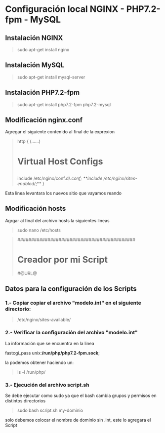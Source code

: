 # Configuración local NGINX - PHP7.2-fpm - MySQL

## Instalación NGINX

> sudo apt-get install nginx

## Instalación MySQL

> sudo apt-get install mysql-server

## Instalación PHP7.2-fpm

> sudo apt-get install php7.2-fpm php7.2-mysql


## Modificación nginx.conf

Agregar el siguiente contenido al final de la exprexion

>  http {
>    (......)
>
>    ##
>    # Virtual Host Configs
>    ##
>
>    include /etc/nginx/conf.d/*.conf;
>    **include /etc/nginx/sites-enabled/*;**
>  }

Esta linea levantara los nuevos sitio que vayamos reando

## Modificación hosts

Agrgar al final del archivo hosts la siguientes lineas

> sudo nano /etc/hosts


> ###########################################
> #
> # Creador por mi Script
> 
> #@URL@


## Datos para la configuración de los Scripts

### 1.- Copiar copiar el archivo "modelo.int" en el siguiente directorio:

> /etc/nginx/sites-available/

### 2.- Verificar la configuración del archivo "modelo.int"

La información que se encuentra en la linea

fastcgi_pass unix:**/run/php/php7.2-fpm.sock**;

la podemos obtener haciendo un:

> ls -l /run/php/

### 3.- Ejecución del archivo script.sh

Se debe ejecutar como sudo ya que el bash cambia grupos y permisos en distintos directorios

> sudo bash script.sh my-dominio

solo debemos colocar el nombre de dominio sin .int, este lo agregara el Script




